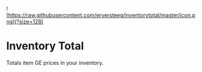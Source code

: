 ![https://raw.githubusercontent.com/erversteeg/inventorytotal/master/icon.png](?size=128)

# Inventory Total
Totals item GE prices in your inventory.
